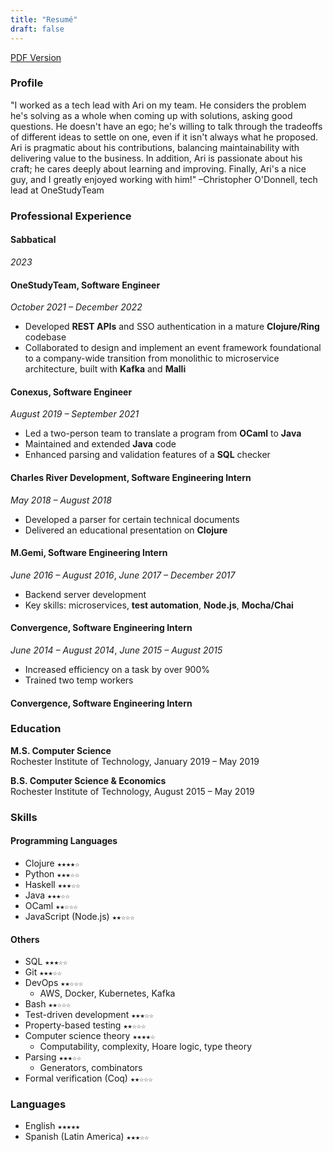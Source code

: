 ```yaml
---
title: "Resumé"
draft: false
---
```


[PDF Version](https://flowcv.com/resume/o55o8w9vl0)

### Profile

"I worked as a tech lead with Ari on my team. He considers the problem he's solving as a whole when coming up with solutions, asking good questions. He doesn't have an ego; he's willing to talk through the tradeoffs of different ideas to settle on one, even if it isn't always what he proposed. Ari is pragmatic about his contributions, balancing maintainability with delivering value to the business. In addition, Ari is passionate about his craft; he cares deeply about learning and improving. Finally, Ari's a nice guy, and I greatly enjoyed working with him!" –Christopher O'Donnell, tech lead at OneStudyTeam

### Professional Experience

#### Sabbatical
*2023*

#### OneStudyTeam, Software Engineer
*October 2021 – December 2022*
- Developed **REST APIs** and SSO authentication in a mature **Clojure/Ring** codebase
- Collaborated to design and implement an event framework foundational to a company-wide transition from monolithic to microservice architecture, built with **Kafka** and **Malli**

#### Conexus, Software Engineer
*August 2019 – September 2021*
- Led a two-person team to translate a program from **OCaml** to **Java**
- Maintained and extended **Java** code
- Enhanced parsing and validation features of a **SQL** checker

#### Charles River Development, Software Engineering Intern
*May 2018 – August 2018*
- Developed a parser for certain technical documents
- Delivered an educational presentation on **Clojure**

#### M.Gemi, Software Engineering Intern
*June 2016 – August 2016*, *June 2017 – December 2017*
- Backend server development
- Key skills: microservices, **test automation**, **Node.js**, **Mocha/Chai**

#### Convergence, Software Engineering Intern
*June 2014 – August 2014*, *June 2015 – August 2015*
- Increased efficiency on a task by over 900%
- Trained two temp workers

#### Convergence, Software Engineering Intern


### Education

**M.S. Computer Science**\
Rochester Institute of Technology, January 2019 – May 2019

**B.S. Computer Science & Economics**\
Rochester Institute of Technology, August 2015 – May 2019

### Skills

#### Programming Languages
- Clojure `★★★★☆`
- Python `★★★☆☆`
- Haskell `★★★☆☆`
- Java `★★★☆☆`
- OCaml `★★☆☆☆`
- JavaScript (Node.js) `★★☆☆☆`

#### Others
- SQL `★★★☆☆`
- Git `★★★☆☆`
- DevOps `★★☆☆☆`
    - AWS, Docker, Kubernetes, Kafka
- Bash `★★☆☆☆`
- Test-driven development `★★★☆☆`
- Property-based testing `★★☆☆☆`
- Computer science theory `★★★★☆`
    - Computability, complexity, Hoare logic, type theory
- Parsing `★★★☆☆`
    - Generators, combinators
- Formal verification (Coq) `★★☆☆☆`

### Languages

- English `★★★★★`
- Spanish (Latin America) `★★★☆☆`
